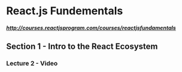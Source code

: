 # React.js Fundementals #
##### http://courses.reactjsprogram.com/courses/reactjsfundamentals #####

## Section 1 - Intro to the React Ecosystem ##

### Lecture 2 - Video ###
